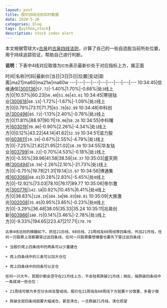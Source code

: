 ```yaml
---
layout: post
title: 股价四线法则实时数据
date: 2020-5-10
categories: blog
tags: [python,stock]
description: stock index alert
---
```



本文根据雪球大v[古泉](https://xueqiu.com/u/7148646888)的[古泉四线法则](https://xueqiu.com/7148646888/130498192)，计算了自己的一些自选股当前所处位置，用于持续追踪验证，帮助自己进行判断。

**说明**：下表中4线对应取值为`红色`表示最新价处于对应指标上方，属正面

时间|名称|代码|最新价|当日|3日|5日|位置|变动|距离|ma21|ma60|ma21w|ma60w
---|---|---|---|---|---|---|---|---
10:34:45|信维通信|[300136](https://xueqiu.com/S/SZ300136)|`57.72`|-1.40%|1.70%|-0.68%|处`3`线上方|0|10.57%|60.23|`56.40`|`51.66`|`43.61`
10:34:45|寒锐钴业|[300618](https://xueqiu.com/S/SZ300618)|`68.13`|-1.72%|-1.67%|-1.09%|处`2`线上方|0|0.79%|73.11|71.75|`63.76`|`62.99`
10:34:48|中科创达|[300496](https://xueqiu.com/S/SZ300496)|`85.72`|-1.13%|2.40%|-0.78%|处`2`线上方|0|11.81%|88.97|90.11|`78.86`|`58.28`
10:34:55|中科曙光|[603019](https://xueqiu.com/S/SH603019)|`39.86`|-0.90%|2.26%|-4.34%|处`1`线上方|0|0.12%|43.22|44.14|41.62|`32.59`
10:34:51|诺力股份|[603611](https://xueqiu.com/S/SH603611)|`19.19`|-0.67%|2.55%|-4.79%|处`1`线上方|0|-7.25%|21.82|21.95|21.02|`18.39`
10:34:55|华友钴业|[603799](https://xueqiu.com/S/SH603799)|`38.22`|-0.70%|4.53%|-0.18%|处`1`线上方|0|-0.55%|39.96|41.58|38.59|`34.37`
10:35:03|盛天网络|[300494](https://xueqiu.com/S/SZ300494)|`18.59`|-2.26%|2.10%|-21.73%|处`1`线上方|0|-0.75%|19.78|21.31|19.14|`15.67`
10:34:56|博通集成|[603068](https://xueqiu.com/S/SH603068)|`68.61`|0.28%|2.83%|-5.45%|处`0`线上方|0|-12.92%|73.03|78.10|76.17|89.77
10:35:06|帝尔激光|[300776](https://xueqiu.com/S/SZ300776)|`142.18`|0.92%|10.45%|6.41%|处`4`线上方|0|38.83%|`128.19`|`104.34`|`96.03`|`88.81`
10:35:09|大族激光|[002008](https://xueqiu.com/S/SZ002008)|`35.05`|0.95%|3.85%|-0.23%|处`0`线上方|0|-3.29%|36.48|38.05|35.33|35.24
10:35:11|兆易创新|[603986](https://xueqiu.com/S/SH603986)|`180.75`|0.14%|3.46%|-2.78%|处`1`线上方|0|-9.33%|194.65|223.47|217.71|`170.70`

```
古泉4线法则的精髓如下。抓住21日线、60日线、21周线及60周线等四条线，外加21月线，任何一只股票上涨都要穿过这四条线，任何一只股票要想爆雷也要先下穿过这四条线：

+ 当股价爬上四条线中的两条可以少量建仓

+ 爬上四条线中的三条可以加大仓位

+ 爬上四条线中的四条可以全仓

任何一只大牛，其股价都会坚守在21月线上方，不会轻易跌破21月线；相反，每跌破四条线中一条就减一些仓位：

+ 21周线可做为多空分水岭及警戒线，股价在21周线及60周线下方就要十分慎重，多看少做

+ 跌破全部四条线就要大幅减仓，甚至清仓，一旦跌破21月线，清仓观望
```